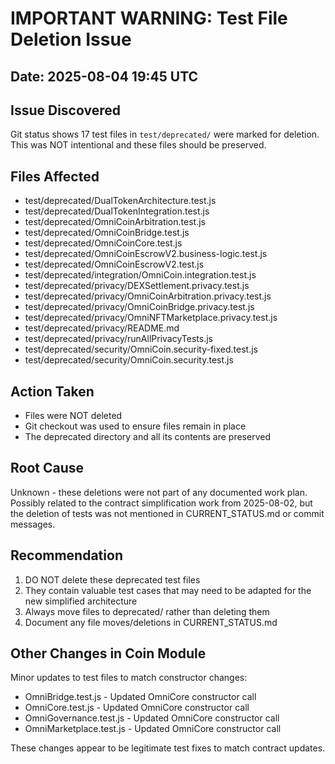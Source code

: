 # IMPORTANT WARNING: Test File Deletion Issue

## Date: 2025-08-04 19:45 UTC

## Issue Discovered
Git status shows 17 test files in `test/deprecated/` were marked for deletion. This was NOT intentional and these files should be preserved.

## Files Affected
- test/deprecated/DualTokenArchitecture.test.js
- test/deprecated/DualTokenIntegration.test.js
- test/deprecated/OmniCoinArbitration.test.js
- test/deprecated/OmniCoinBridge.test.js
- test/deprecated/OmniCoinCore.test.js
- test/deprecated/OmniCoinEscrowV2.business-logic.test.js
- test/deprecated/OmniCoinEscrowV2.test.js
- test/deprecated/integration/OmniCoin.integration.test.js
- test/deprecated/privacy/DEXSettlement.privacy.test.js
- test/deprecated/privacy/OmniCoinArbitration.privacy.test.js
- test/deprecated/privacy/OmniCoinBridge.privacy.test.js
- test/deprecated/privacy/OmniNFTMarketplace.privacy.test.js
- test/deprecated/privacy/README.md
- test/deprecated/privacy/runAllPrivacyTests.js
- test/deprecated/security/OmniCoin.security-fixed.test.js
- test/deprecated/security/OmniCoin.security.test.js

## Action Taken
- Files were NOT deleted
- Git checkout was used to ensure files remain in place
- The deprecated directory and all its contents are preserved

## Root Cause
Unknown - these deletions were not part of any documented work plan. Possibly related to the contract simplification work from 2025-08-02, but the deletion of tests was not mentioned in CURRENT_STATUS.md or commit messages.

## Recommendation
1. DO NOT delete these deprecated test files
2. They contain valuable test cases that may need to be adapted for the new simplified architecture
3. Always move files to deprecated/ rather than deleting them
4. Document any file moves/deletions in CURRENT_STATUS.md

## Other Changes in Coin Module
Minor updates to test files to match constructor changes:
- OmniBridge.test.js - Updated OmniCore constructor call
- OmniCore.test.js - Updated OmniCore constructor call  
- OmniGovernance.test.js - Updated OmniCore constructor call
- OmniMarketplace.test.js - Updated OmniCore constructor call

These changes appear to be legitimate test fixes to match contract updates.